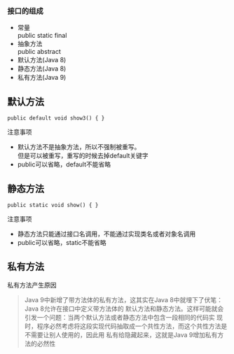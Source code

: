 ### 接口的组成

- 常量    
public static final  
- 抽象方法  
public abstract  
- 默认方法(Java 8)  
- 静态方法(Java 8)  
- 私有方法(Java 9)  

## 默认方法
`public default void show3() {
}`

注意事项  
- 默认方法不是抽象方法，所以不强制被重写。  
但是可以被重写，重写的时候去掉default关键字
- public可以省略，default不能省略

## 静态方法
`public static void show() {
}`

注意事项  
- 静态方法只能通过接口名调用，不能通过实现类名或者对象名调用  
- public可以省略，static不能省略

## 私有方法
私有方法产生原因
>Java 9中新增了带方法体的私有方法，这其实在Java 8中就埋下了伏笔：Java 8允许在接口中定义带方法体的
默认方法和静态方法。这样可能就会引发一个问题：当两个默认方法或者静态方法中包含一段相同的代码实
现时，程序必然考虑将这段实现代码抽取成一个共性方法，而这个共性方法是不需要让别人使用的，因此用
私有给隐藏起来，这就是Java 9增加私有方法的必然性

